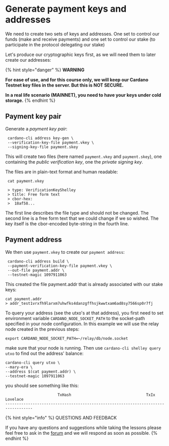 # Generate payment keys and addresses

We need to create two sets of keys and addresses. One set to control our funds \(make and receive payments\) and one set to control our stake \(to participate in the protocol delegating our stake\)

Let's produce our cryptographic keys first, as we will need them to later create our addresses:

{% hint style="danger" %}
**WARNING**

**For ease of use, and for this course only, we will keep our Cardano Testnet key files in the server. But this is NOT SECURE.**

**In a real life scenario \(MAINNET\), you need to have your keys under cold storage.**
{% endhint %}

## Payment key pair

Generate a _payment key pair_:

```text
 cardano-cli address key-gen \
 --verification-key-file payment.vkey \
 --signing-key-file payment.skey
```

This will create two files \(here named `payment.vkey` and `payment.skey`\), one containing the _public verification key_, one the _private signing key_.

The files are in plain-text format and human readable:

```text
 cat payment.vkey

 > type: VerificationKeyShelley
 > title: Free form text
 > cbor-hex:
 >  18af58...
```

The first line describes the file type and should not be changed. The second line is a free form text that we could change if we so wished. The key itself is the cbor-encoded byte-string in the fourth line.

## Payment address

We then use `payment.vkey` to create our `payment address`:

```text
 cardano-cli address build \
 --payment-verification-key-file payment.vkey \
 --out-file payment.addr \
 --testnet-magic 1097911063
```

This created the file payment.addr that is already associated with our stake keys:

```text
cat payment.addr
> addr_test1vrxfh9larxm7uhwfks4danzgffhsjkwwtxam6ad8sy7566sp0r7fj
```

To query your address \(see the utxo's at that address\), you first need to set environment variable `CARDANO_NODE_SOCKET_PATH` to the socket-path specified in your node configuration. In this example we will use the relay node created in the previous steps:

```text
export CARDANO_NODE_SOCKET_PATH=~/relay/db/node.socket
```

make sure that your node is running. Then use `cardano-cli shelley query utxo` to find out the address' balance:

```text
cardano-cli query utxo \
--mary-era \
--address $(cat payment.addr) \
--testnet-magic 1097911063
```

you should see something like this:

```text
                       TxHash                                 TxIx        Lovelace
----------------------------------------------------------------------------------
```



{% hint style="info" %}
QUESTIONS AND FEEDBACK

If you have any questions and suggestions while taking the lessons please feel free to ask in the [forum](https://forum.cardano.org/c/english/operators-talk/119) and we will respond as soon as possible.
{% endhint %}
